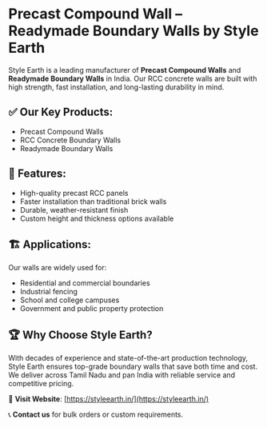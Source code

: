 # Precast Compound Wall – Readymade Boundary Walls by Style Earth

Style Earth is a leading manufacturer of **Precast Compound Walls** and **Readymade Boundary Walls** in India. Our RCC concrete walls are built with high strength, fast installation, and long-lasting durability in mind.

## ✅ Our Key Products:
- Precast Compound Walls
- RCC Concrete Boundary Walls
- Readymade Boundary Walls

## 🧱 Features:
- High-quality precast RCC panels
- Faster installation than traditional brick walls
- Durable, weather-resistant finish
- Custom height and thickness options available

## 🏗️ Applications:
Our walls are widely used for:
- Residential and commercial boundaries
- Industrial fencing
- School and college campuses
- Government and public property protection

## 🏆 Why Choose Style Earth?
With decades of experience and state-of-the-art production technology, Style Earth ensures top-grade boundary walls that save both time and cost. We deliver across Tamil Nadu and pan India with reliable service and competitive pricing.

🔗 **Visit Website**: [https://styleearth.in/](https://styleearth.in/)

📞 **Contact us** for bulk orders or custom requirements.
